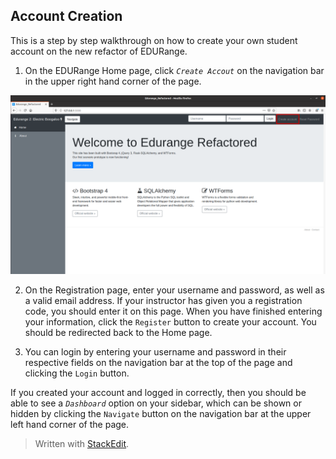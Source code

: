﻿## Account Creation
This is a step by step walkthrough on how to create your own student account on the new refactor of EDURange.

 1. On the EDURange Home page, click *`Create Accout`* on the navigation bar in the upper right hand corner of the page.

 ![EDURange Home page](./assets/eduHome.png)

 2. On the Registration page, enter your username and password, as well as a valid email address. If your instructor has given you a registration code, you should enter it on this page. When you have finished entering your information, click the `Register` button to create your account. You should be redirected back to the Home page.

 3. You can login by entering your username and password in their respective fields on the navigation bar at the top of the page and clicking the `Login` button.
 
 If you created your account and logged in correctly, then you should be able to see a *`Dashboard`* option on your sidebar, which can be shown or hidden by clicking the `Navigate` button on the navigation bar at the upper left hand corner of the page.



> Written with [StackEdit](https://stackedit.io/).
